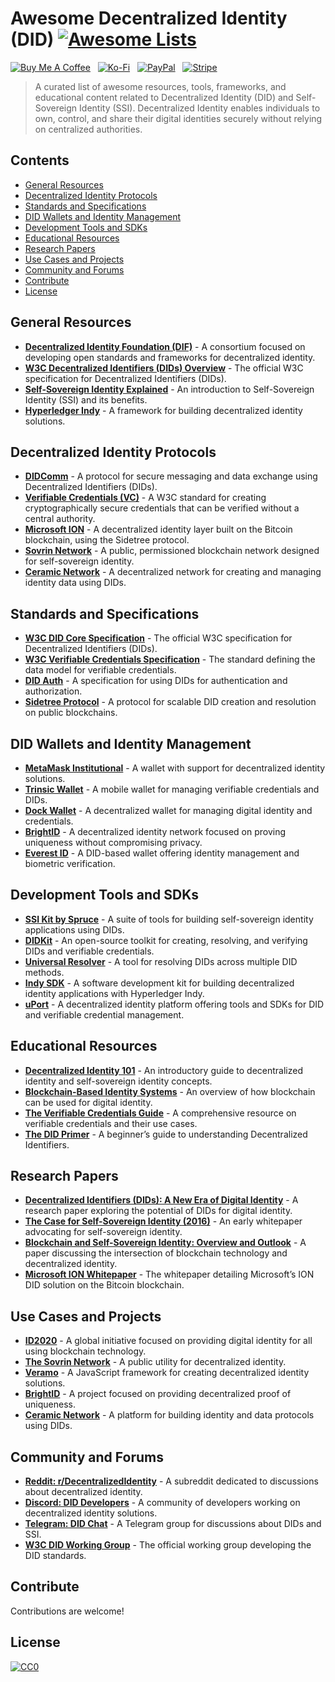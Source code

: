 # Awesome Decentralized Identity (DID) [![Awesome Lists](https://srv-cdn.himpfen.io/badges/awesome-lists/awesomelists-flat.svg)](https://github.com/awesomelistsio/awesome)

[![Buy Me A Coffee](https://srv-cdn.himpfen.io/badges/buymeacoffee/buymeacoffee-flat.svg)](https://tinyurl.com/2h9aktmd) &nbsp; [![Ko-Fi](https://srv-cdn.himpfen.io/badges/kofi/kofi-flat.svg)](https://tinyurl.com/d4xnrptz) &nbsp; [![PayPal](https://srv-cdn.himpfen.io/badges/paypal/paypal-flat.svg)](https://tinyurl.com/mr22naua) &nbsp; [![Stripe](https://srv-cdn.himpfen.io/badges/stripe/stripe-flat.svg)](https://tinyurl.com/e8ymxdw3)

> A curated list of awesome resources, tools, frameworks, and educational content related to Decentralized Identity (DID) and Self-Sovereign Identity (SSI). Decentralized Identity enables individuals to own, control, and share their digital identities securely without relying on centralized authorities.

## Contents

- [General Resources](#general-resources)
- [Decentralized Identity Protocols](#decentralized-identity-protocols)
- [Standards and Specifications](#standards-and-specifications)
- [DID Wallets and Identity Management](#did-wallets-and-identity-management)
- [Development Tools and SDKs](#development-tools-and-sdks)
- [Educational Resources](#educational-resources)
- [Research Papers](#research-papers)
- [Use Cases and Projects](#use-cases-and-projects)
- [Community and Forums](#community-and-forums)
- [Contribute](#contribute)
- [License](#license)

## General Resources

- **[Decentralized Identity Foundation (DIF)](https://identity.foundation/)** - A consortium focused on developing open standards and frameworks for decentralized identity.
- **[W3C Decentralized Identifiers (DIDs) Overview](https://www.w3.org/TR/did-core/)** - The official W3C specification for Decentralized Identifiers (DIDs).
- **[Self-Sovereign Identity Explained](https://www.evernym.com/blog/what-is-self-sovereign-identity/)** - An introduction to Self-Sovereign Identity (SSI) and its benefits.
- **[Hyperledger Indy](https://www.hyperledger.org/use/hyperledger-indy)** - A framework for building decentralized identity solutions.

## Decentralized Identity Protocols

- **[DIDComm](https://identity.foundation/didcomm-messaging/spec/)** - A protocol for secure messaging and data exchange using Decentralized Identifiers (DIDs).
- **[Verifiable Credentials (VC)](https://www.w3.org/TR/vc-data-model/)** - A W3C standard for creating cryptographically secure credentials that can be verified without a central authority.
- **[Microsoft ION](https://identity.foundation/ion/)** - A decentralized identity layer built on the Bitcoin blockchain, using the Sidetree protocol.
- **[Sovrin Network](https://sovrin.org/)** - A public, permissioned blockchain network designed for self-sovereign identity.
- **[Ceramic Network](https://ceramic.network/)** - A decentralized network for creating and managing identity data using DIDs.

## Standards and Specifications

- **[W3C DID Core Specification](https://www.w3.org/TR/did-core/)** - The official W3C specification for Decentralized Identifiers (DIDs).
- **[W3C Verifiable Credentials Specification](https://www.w3.org/TR/vc-data-model/)** - The standard defining the data model for verifiable credentials.
- **[DID Auth](https://identity.foundation/did-auth/)** - A specification for using DIDs for authentication and authorization.
- **[Sidetree Protocol](https://identity.foundation/sidetree/spec/)** - A protocol for scalable DID creation and resolution on public blockchains.

## DID Wallets and Identity Management

- **[MetaMask Institutional](https://institutional.metamask.io/)** - A wallet with support for decentralized identity solutions.
- **[Trinsic Wallet](https://trinsic.id/)** - A mobile wallet for managing verifiable credentials and DIDs.
- **[Dock Wallet](https://www.dock.io/wallet)** - A decentralized wallet for managing digital identity and credentials.
- **[BrightID](https://www.brightid.org/)** - A decentralized identity network focused on proving uniqueness without compromising privacy.
- **[Everest ID](https://everest.org/)** - A DID-based wallet offering identity management and biometric verification.

## Development Tools and SDKs

- **[SSI Kit by Spruce](https://www.spruceid.com/)** - A suite of tools for building self-sovereign identity applications using DIDs.
- **[DIDKit](https://github.com/spruceid/didkit)** - An open-source toolkit for creating, resolving, and verifying DIDs and verifiable credentials.
- **[Universal Resolver](https://uniresolver.io/)** - A tool for resolving DIDs across multiple DID methods.
- **[Indy SDK](https://github.com/hyperledger/indy-sdk)** - A software development kit for building decentralized identity applications with Hyperledger Indy.
- **[uPort](https://www.uport.me/)** - A decentralized identity platform offering tools and SDKs for DID and verifiable credential management.

## Educational Resources

- **[Decentralized Identity 101](https://www.goodhealthpass.org/ssi-101/)** - An introductory guide to decentralized identity and self-sovereign identity concepts.
- **[Blockchain-Based Identity Systems](https://www.ibm.com/blockchain/solutions/identity)** - An overview of how blockchain can be used for digital identity.
- **[The Verifiable Credentials Guide](https://www.evernym.com/verifiable-credentials-guide/)** - A comprehensive resource on verifiable credentials and their use cases.
- **[The DID Primer](https://learnmeabitcoin.com/technical/did)** - A beginner’s guide to understanding Decentralized Identifiers.

## Research Papers

- **[Decentralized Identifiers (DIDs): A New Era of Digital Identity](https://arxiv.org/abs/2008.09136)** - A research paper exploring the potential of DIDs for digital identity.
- **[The Case for Self-Sovereign Identity (2016)](https://sovrin.org/wp-content/uploads/2018/03/The-Case-for-Self-Sovereign-Identity.pdf)** - An early whitepaper advocating for self-sovereign identity.
- **[Blockchain and Self-Sovereign Identity: Overview and Outlook](https://arxiv.org/abs/2101.07372)** - A paper discussing the intersection of blockchain technology and decentralized identity.
- **[Microsoft ION Whitepaper](https://github.com/decentralized-identity/ion/blob/main/whitepaper.md)** - The whitepaper detailing Microsoft’s ION DID solution on the Bitcoin blockchain.

## Use Cases and Projects

- **[ID2020](https://id2020.org/)** - A global initiative focused on providing digital identity for all using blockchain technology.
- **[The Sovrin Network](https://sovrin.org/)** - A public utility for decentralized identity.
- **[Veramo](https://veramo.io/)** - A JavaScript framework for creating decentralized identity solutions.
- **[BrightID](https://www.brightid.org/)** - A project focused on providing decentralized proof of uniqueness.
- **[Ceramic Network](https://ceramic.network/)** - A platform for building identity and data protocols using DIDs.

## Community and Forums

- **[Reddit: r/DecentralizedIdentity](https://www.reddit.com/r/DecentralizedIdentity/)** - A subreddit dedicated to discussions about decentralized identity.
- **[Discord: DID Developers](https://discord.gg/did)** - A community of developers working on decentralized identity solutions.
- **[Telegram: DID Chat](https://t.me/DecentralizedID)** - A Telegram group for discussions about DIDs and SSI.
- **[W3C DID Working Group](https://www.w3.org/2019/did-wg/)** - The official working group developing the DID standards.

## Contribute

Contributions are welcome!

## License

[![CC0](https://mirrors.creativecommons.org/presskit/buttons/88x31/svg/by-sa.svg)](http://creativecommons.org/licenses/by-sa/4.0/)
